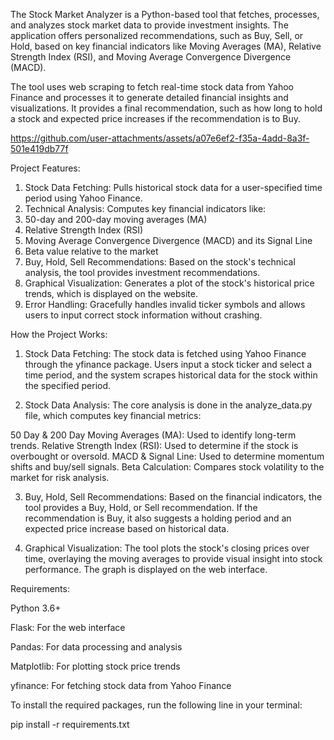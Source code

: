 The Stock Market Analyzer is a Python-based tool that fetches, processes, and analyzes stock market data to provide investment insights. The application offers personalized recommendations, such as Buy, Sell, or Hold, based on key financial indicators like Moving Averages (MA), Relative Strength Index (RSI), and Moving Average Convergence Divergence (MACD).

The tool uses web scraping to fetch real-time stock data from Yahoo Finance and processes it to generate detailed financial insights and visualizations. It provides a final recommendation, such as how long to hold a stock and expected price increases if the recommendation is to Buy.



https://github.com/user-attachments/assets/a07e6ef2-f35a-4add-8a3f-501e419db77f



Project Features:
1) Stock Data Fetching: Pulls historical stock data for a user-specified time period using Yahoo Finance.
2) Technical Analysis: Computes key financial indicators like:
3) 50-day and 200-day moving averages (MA)
4) Relative Strength Index (RSI)
5) Moving Average Convergence Divergence (MACD) and its Signal Line
6) Beta value relative to the market
7) Buy, Hold, Sell Recommendations: Based on the stock's technical analysis, the tool provides investment recommendations.
8) Graphical Visualization: Generates a plot of the stock's historical price trends, which is displayed on the website.
9) Error Handling: Gracefully handles invalid ticker symbols and allows users to input correct stock information without crashing.

How the Project Works:
1) Stock Data Fetching:
The stock data is fetched using Yahoo Finance through the yfinance package. Users input a stock ticker and select a time period, and the system scrapes historical data for the stock within the specified period.

2) Stock Data Analysis:
The core analysis is done in the analyze_data.py file, which computes key financial metrics:

50 Day & 200 Day Moving Averages (MA): Used to identify long-term trends.
Relative Strength Index (RSI): Used to determine if the stock is overbought or oversold.
MACD & Signal Line: Used to determine momentum shifts and buy/sell signals.
Beta Calculation: Compares stock volatility to the market for risk analysis.

3) Buy, Hold, Sell Recommendations:
Based on the financial indicators, the tool provides a Buy, Hold, or Sell recommendation. If the recommendation is Buy, it also suggests a holding period and an expected price increase based on historical data.

4) Graphical Visualization:
The tool plots the stock's closing prices over time, overlaying the moving averages to provide visual insight into stock performance. The graph is displayed on the web interface.

Requirements:

Python 3.6+

Flask: For the web interface

Pandas: For data processing and analysis

Matplotlib: For plotting stock price trends

yfinance: For fetching stock data from Yahoo Finance


To install the required packages, run the following line in your terminal:

pip install -r requirements.txt
